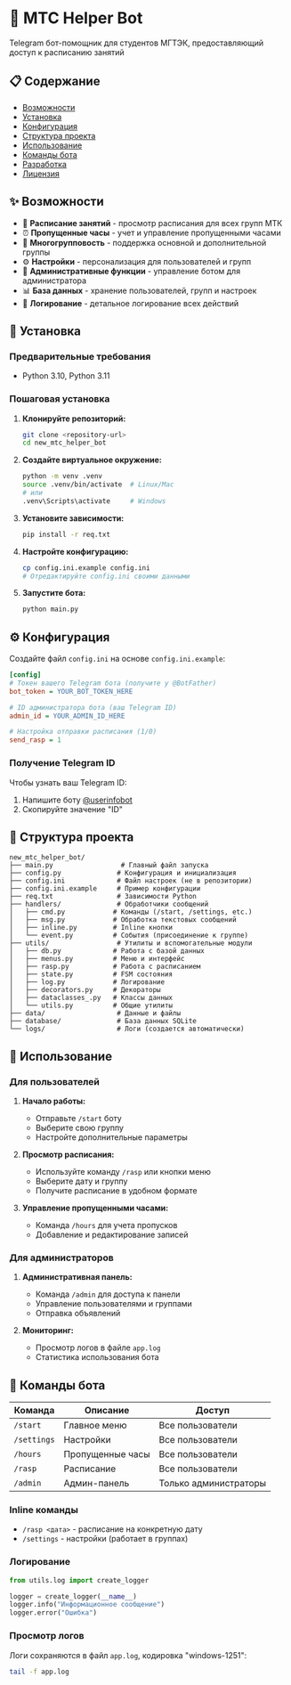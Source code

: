 # 🤖 MTC Helper Bot

Telegram бот-помощник для студентов МГТЭК, предоставляющий доступ к расписанию занятий

## 📋 Содержание

- [Возможности](#возможности)
- [Установка](#установка)
- [Конфигурация](#конфигурация)
- [Структура проекта](#структура-проекта)
- [Использование](#использование)
- [Команды бота](#команды-бота)
- [Разработка](#разработка)
- [Лицензия](#лицензия)

## ✨ Возможности

- 📅 **Расписание занятий** - просмотр расписания для всех групп МТК
- ⏰ **Пропущенные часы** - учет и управление пропущенными часами
- 👥 **Многогрупповость** - поддержка основной и дополнительной группы
- ⚙️ **Настройки** - персонализация для пользователей и групп
- 🔧 **Административные функции** - управление ботом для администратора
- 📊 **База данных** - хранение пользователей, групп и настроек
- 📝 **Логирование** - детальное логирование всех действий

## 🚀 Установка

### Предварительные требования

- Python 3.10, Python 3.11

### Пошаговая установка

1. **Клонируйте репозиторий:**
   ```bash
   git clone <repository-url>
   cd new_mtc_helper_bot
   ```

2. **Создайте виртуальное окружение:**
   ```bash
   python -m venv .venv
   source .venv/bin/activate  # Linux/Mac
   # или
   .venv\Scripts\activate     # Windows
   ```

3. **Установите зависимости:**
   ```bash
   pip install -r req.txt
   ```

4. **Настройте конфигурацию:**
   ```bash
   cp config.ini.example config.ini
   # Отредактируйте config.ini своими данными
   ```

5. **Запустите бота:**
   ```bash
   python main.py
   ```

## ⚙️ Конфигурация

Создайте файл `config.ini` на основе `config.ini.example`:

```ini
[config]
# Токен вашего Telegram бота (получите у @BotFather)
bot_token = YOUR_BOT_TOKEN_HERE

# ID администратора бота (ваш Telegram ID)
admin_id = YOUR_ADMIN_ID_HERE

# Настройка отправки расписания (1/0)
send_rasp = 1
```

### Получение Telegram ID

Чтобы узнать ваш Telegram ID:
1. Напишите боту [@userinfobot](https://t.me/userinfobot)
2. Скопируйте значение "ID"

## 📁 Структура проекта

```
new_mtc_helper_bot/
├── main.py                 # Главный файл запуска
├── config.py              # Конфигурация и инициализация
├── config.ini             # Файл настроек (не в репозитории)
├── config.ini.example     # Пример конфигурации
├── req.txt                # Зависимости Python
├── handlers/              # Обработчики сообщений
│   ├── cmd.py            # Команды (/start, /settings, etc.)
│   ├── msg.py            # Обработка текстовых сообщений
│   ├── inline.py         # Inline кнопки
│   └── event.py          # События (присоединение к группе)
├── utils/                 # Утилиты и вспомогательные модули
│   ├── db.py             # Работа с базой данных
│   ├── menus.py          # Меню и интерфейс
│   ├── rasp.py           # Работа с расписанием
│   ├── state.py          # FSM состояния
│   ├── log.py            # Логирование
│   ├── decorators.py     # Декораторы
│   ├── dataclasses_.py   # Классы данных
│   └── utils.py          # Общие утилиты
├── data/                  # Данные и файлы
├── database/              # База данных SQLite
└── logs/                  # Логи (создается автоматически)
```

## 🎯 Использование

### Для пользователей

1. **Начало работы:**
   - Отправьте `/start` боту
   - Выберите свою группу
   - Настройте дополнительные параметры

2. **Просмотр расписания:**
   - Используйте команду `/rasp` или кнопки меню
   - Выберите дату и группу
   - Получите расписание в удобном формате

3. **Управление пропущенными часами:**
   - Команда `/hours` для учета пропусков
   - Добавление и редактирование записей

### Для администраторов

1. **Административная панель:**
   - Команда `/admin` для доступа к панели
   - Управление пользователями и группами
   - Отправка объявлений

2. **Мониторинг:**
   - Просмотр логов в файле `app.log`
   - Статистика использования бота

## 📱 Команды бота

| Команда | Описание | Доступ |
|---------|----------|--------|
| `/start` | Главное меню | Все пользователи |
| `/settings` | Настройки | Все пользователи |
| `/hours` | Пропущенные часы | Все пользователи |
| `/rasp` | Расписание | Все пользователи |
| `/admin` | Админ-панель | Только администраторы |

### Inline команды

- `/rasp <дата>` - расписание на конкретную дату
- `/settings` - настройки (работает в группах)

### Логирование

```python
from utils.log import create_logger

logger = create_logger(__name__)
logger.info("Информационное сообщение")
logger.error("Ошибка")
```

### Просмотр логов

Логи сохраняются в файл `app.log`, кодировка "windows-1251":
```bash
tail -f app.log
```
